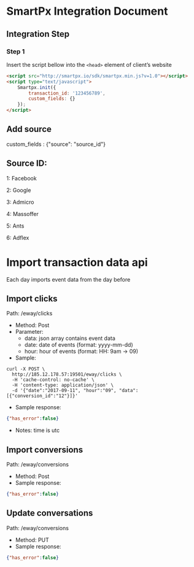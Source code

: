 # SmartPx Integration Document 

## Integration Step 
### Step 1
Insert the script bellow into the `<head>` element of client’s website
```html
<script src="http://smartpx.io/sdk/smartpx.min.js?v=1.0"></script>
<script type="text/javascript">
	Smartpx.init({
		transaction_id: '123456789',
		custom_fields: {}
	});
</script>
```
## Add source
custom_fields : {"source": "source_id"}

## Source ID:
1: Facebook

2: Google

3: Admicro

4: Massoffer

5: Ants

6: Adflex

# Import transaction data api
Each day imports event data from the day before
## Import clicks
Path: /eway/clicks
* Method: Post
* Parameter:
  - data: json array contains event data
  - date: date of events (format: yyyy-mm-dd)
  - hour: hour of events (format: HH: 9am -> 09)
* Sample:
```
curl -X POST \
  http://185.12.178.57:19501/eway/clicks \
  -H 'cache-control: no-cache' \
  -H 'content-type: application/json' \
  -d '{"date":"2017-09-11", "hour":"09", "data":[{"conversion_id":"12"}]}'
```
* Sample response: 
```json
{"has_error":false}
```
* Notes: time is utc

## Import conversions
Path: /eway/conversions
* Method: Post
* Sample response: 
```json
{"has_error":false}
```
## Update conversations
Path: /eway/conversions
* Method: PUT
* Sample response: 
```json
{"has_error":false}
```
